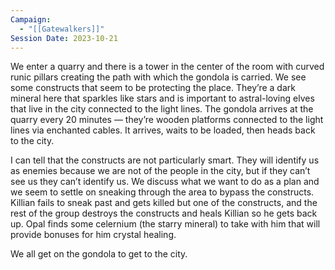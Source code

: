 ```yaml
---
Campaign:
  - "[[Gatewalkers]]"
Session Date: 2023-10-21
---
```

We enter a quarry and there is a tower in the center of the room with curved runic pillars creating the path with which the gondola is carried. We see some constructs that seem to be protecting the place. They’re a dark mineral here that sparkles like stars and is important to astral-loving elves that live in the city connected to the light lines. The gondola arrives at the quarry every 20 minutes — they’re wooden platforms connected to the light lines via enchanted cables. It arrives, waits to be loaded, then heads back to the city.

I can tell that the constructs are not particularly smart. They will identify us as enemies because we are not of the people in the city, but if they can’t see us they can’t identify us. We discuss what we want to do as a plan and we seem to settle on sneaking through the area to bypass the constructs. Killian fails to sneak past and gets killed but one of the constructs, and the rest of the group destroys the constructs and heals Killian so he gets back up. Opal finds some celernium (the starry mineral) to take with him that will provide bonuses for him crystal healing.

We all get on the gondola to get to the city.